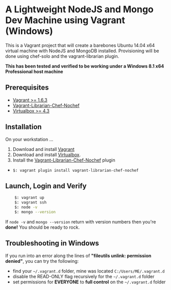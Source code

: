 A Lightweight NodeJS and Mongo Dev Machine using Vagrant (Windows)
======================================================================

This is a Vagrant project that will create a barebones Ubuntu 14.04 x64 virtual machine with NodeJS and MongoDB installed.  Provisioning will be done using chef-solo and the vagrant-librarian plugin.

**This has been tested and verified to be working under a Windows 8.1 x64 Professional host machine**

Prerequisites
-------------

 - [Vagrant >= 1.6.3](http://www.vagrantup.com)
 - [Vagrant-Librarian-Chef-Nochef](https://github.com/emyl/vagrant-librarian-chef-nochef)
 - [Virtualbox >= 4.3](http://www.virtualbox.org)


Installation
------------

On your workstation ...

1. Download and install [Vagrant](http://www.vagrantup.com) 
2. Download and install [Virtualbox](http://www.virtualbox.org).
3. Install the [Vagrant-Librarian-Chef-Nochef](https://github.com/emyl/vagrant-librarian-chef-nochef) plugin
  * `$: vagrant plugin install vagrant-librarian-chef-nochef`


Launch, Login and Verify
--------------------------
```bash
	$: vagrant up
	$: vagrant ssh
	$: node -v
	$: mongo --version
```

If `node -v` and `mongo --version` return with version numbers then you're **done!** You should be ready to rock.
  
  
Troubleshooting in Windows
---------------

If you run into an error along the lines of **"fileutils unlink: permission denied"**, you can try the following:

- find your `~/.vagrant.d` folder, mine was located `C:/Users/ME/.vagrant.d`
- disable the READ-ONLY flag recursively for the `~/.vagrant.d` folder
- set permissions for **EVERYONE** to **full control** on the `~/.vagrant.d` folder